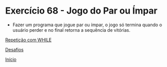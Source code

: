 # Exercício 68 - Jogo do Par ou Ímpar

- Fazer um programa que jogue par ou ímpar, o jogo só termina quando o usuário perder e no final retorna a sequência de vitórias.

[Repetição com WHILE](https://github.com/NandesLima/python-codigos/tree/master/desafios/06.%20Repeti%C3%A7%C3%B5es%20com%20WHILE)

[Desafios](https://github.com/NandesLima/python-codigos/tree/master/desafios)

[Início](https://github.com/NandesLima/python-codigos)